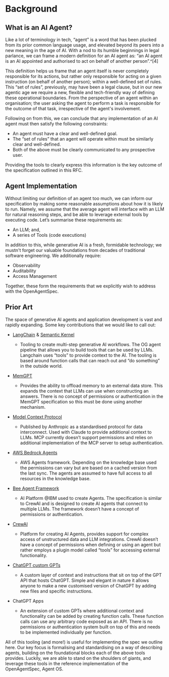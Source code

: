 # Background
## What is an AI Agent?
Like a lot of terminology in tech, “agent” is a word that has been plucked from its prior common language usage, and elevated beyond its peers into a new meaning in the age of AI. With a nod to its humble beginnings in legal parlance, we can frame a modern definition for an AI agent as:  “an AI agent is an AI appointed and authorised to act on behalf of another person”.^[4]
[^4]: https://www.oxfordreference.com/display/10.1093/acref/9780195557558.001.0001/acref-9780195557558-e-0136?rskey=Wa6RdF&result=121

This definition helps us frame that an agent itself is never completely responsible for its actions, but rather only responsible for acting on a given instruction (on behalf of another person); within a well-defined set of rules. This “set of rules”, previously, may have been a legal clause, but in our new agentic age we require a new, flexible and tech-friendly way of defining these operational boundaries. From the perspective of an agent within an organisation; the user asking the agent to perform a task is responsible for the outcome of that task, irrespective of the agent's involvement.

Following on from this, we can conclude that any implementation of an AI agent must then satisfy the following constraints:
* An agent must have a clear and well-defined goal.
* The “set of rules” that an agent will operate within must be similarly clear and well-defined.
* Both of the above must be clearly communicated to any prospective user.

Providing the tools to clearly express this information is the key outcome of the specification  outlined in this RFC.

## Agent Implementation
Without limiting our definition of an agent too much, we can inform our specification by making some reasonable assumptions about how it is likely to run. Namely, we assume that the average agent will interface with an LLM for natural reasoning steps, and be able to leverage external tools by executing code. Let’s summarise these requirements as:
* An LLM; and,
* A series of Tools (code executions)

In addition to this, while generative AI is a fresh, formidable technology; we mustn't forget our valuable foundations from decades of traditional software engineering. We additionally require:
* Observability
* Auditability
* Access Management

Together, these form the requirements that we explicitly wish to address with the OpenAgentSpec.

## Prior Art
The space of generative AI agents and application development is vast and rapidly expanding. Some key contributions that we would like to call out:

* [LangChain](https://www.langchain.com/) & [Semantic Kernel](https://learn.microsoft.com/en-us/semantic-kernel/overview/)
  * Tooling to create multi-step generative AI workflows. The OG agent pipeline that allows you to build tools that can be used by LLMs. Langchain uses “tools” to provide context to the AI. The tooling is based around function calls that can reach out and “do something” in the outside world.  

* [MemGPT](https://memgpt.ai/)
  * Provides the ability to offload memory to an external data store. This expands the context that LLMs can use when constructing an answers. There is no concept of permissions or authentication in the MemGPT specification so this must be done using another mechanism.

* [Model Context Protocol](https://modelcontextprotocol.io)
  * Published by Anthropic as a standardised protocol for data interconnect. Used with Claude to provide additional context to LLMs. MCP currently doesn’t support permissions and relies on additional implementation of the MCP server to setup authentication.

* [AWS Bedrock Agents](https://aws.amazon.com/bedrock/agents/)
  * AWS Agents framework. Depending on the knowledge base used the permissions can vary but are based on a cached version from the last sync. The agents are assumed to have full access to all resources in the knowledge base.

* [Bee Agent Framework](https://github.com/i-am-bee/bee-agent-framework)
  * AI Platform @IBM used to create Agents. The specification is similar to CrewAI and is designed to create AI agents that connect to multiple LLMs. The framework doesn’t have a concept of permissions or authentication.

* [CrewAI](https://www.crewai.com/)
  * Platform for creating AI Agents, provides support for complex access of unstructured data and LLM integrations. CrewAI doesn’t have a concept of permissions when defining or using an agent but rather employs a plugin model called “tools” for accessing external functionality.

* [ChatGPT custom GPTs](https://openai.com/index/introducing-gpts/)
  * A custom layer of context and instructions that sit on top of the GPT API that hosts ChatGPT. Simple and elegant in nature it allows anyone to make a new customised version of ChatGPT by adding new files and specific instructions.

* ChatGPT Apps
  * An extension of custom GPTs where additional context and functionality can be added by creating function calls. These function calls can use any arbitrary code exposed as an API. There is no permissions or authentication system built on top of this and needs to be implemented individually per function.

All of this tooling (and more!) is useful for implementing the spec we outline here. Our key focus is formalising and standardising on a way of describing agents, building on the foundational blocks each of the above tools provides. Luckily, we are able to stand on the shoulders of giants, and leverage these tools in the reference implementation of the OpenAgentSpec, Agent OS.
